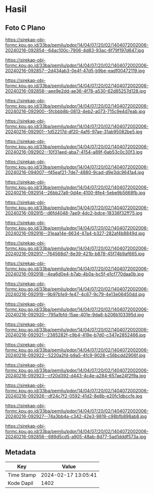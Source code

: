# Hasil

## Foto C Plano

https://sirekap-obj-formc.kpu.go.id/33ba/pemilu/pdpr/14/04/07/20/02/1404072002006-20240216-092854--64ac100c-7906-4d83-93ac-6f79f197d647.jpg

https://sirekap-obj-formc.kpu.go.id/33ba/pemilu/pdpr/14/04/07/20/02/1404072002006-20240216-092857--2d434ab3-0e4f-47d5-b9be-eadf00472119.jpg

https://sirekap-obj-formc.kpu.go.id/33ba/pemilu/pdpr/14/04/07/20/02/1404072002006-20240216-092858--aee9e2dd-ae36-4f78-a530-62d85257d128.jpg

https://sirekap-obj-formc.kpu.go.id/33ba/pemilu/pdpr/14/04/07/20/02/1404072002006-20240216-092900--5fcbbb8b-0813-4eb2-a073-715c9e4d7eab.jpg

https://sirekap-obj-formc.kpu.go.id/33ba/pemilu/pdpr/14/04/07/20/02/1404072002006-20240216-092901--1d52217d-df20-4af6-97ae-31ab95082be5.jpg

https://sirekap-obj-formc.kpu.go.id/33ba/pemilu/pdpr/14/04/07/20/02/1404072002006-20240216-092902--10f31aed-aba7-4154-a89f-6ab53c0c30f3.jpg

https://sirekap-obj-formc.kpu.go.id/33ba/pemilu/pdpr/14/04/07/20/02/1404072002006-20240216-094007--f45eaf21-7de7-4880-9cad-d9e3dc9641a4.jpg

https://sirekap-obj-formc.kpu.go.id/33ba/pemilu/pdpr/14/04/07/20/02/1404072002006-20240216-092914--26bb27a9-0d4e-4100-8fe4-5ebe9b5668fb.jpg

https://sirekap-obj-formc.kpu.go.id/33ba/pemilu/pdpr/14/04/07/20/02/1404072002006-20240216-092915--d6fd4048-7ae9-4dc2-bdce-18336f32ff75.jpg

https://sirekap-obj-formc.kpu.go.id/33ba/pemilu/pdpr/14/04/07/20/02/1404072002006-20240216-092916--31eaa14e-6634-47a4-b327-282af4b8849d.jpg

https://sirekap-obj-formc.kpu.go.id/33ba/pemilu/pdpr/14/04/07/20/02/1404072002006-20240216-092917--764568d7-8e39-421b-b878-45f74b9af665.jpg

https://sirekap-obj-formc.kpu.go.id/33ba/pemilu/pdpr/14/04/07/20/02/1404072002006-20240216-092918--4ea6d0e4-b7ab-4b0a-bc5f-e1cf770daa0b.jpg

https://sirekap-obj-formc.kpu.go.id/33ba/pemilu/pdpr/14/04/07/20/02/1404072002006-20240216-092919--9b97b1e9-fe47-4c67-9c79-4e13e06450dd.jpg

https://sirekap-obj-formc.kpu.go.id/33ba/pemilu/pdpr/14/04/07/20/02/1404072002006-20240216-092920--795a1bfd-15ae-401e-9da8-b206b103395d.jpg

https://sirekap-obj-formc.kpu.go.id/33ba/pemilu/pdpr/14/04/07/20/02/1404072002006-20240216-092921--2385282f-c9b4-419e-b7d0-c347e2852466.jpg

https://sirekap-obj-formc.kpu.go.id/33ba/pemilu/pdpr/14/04/07/20/02/1404072002006-20240216-092922--5220a2fd-b9a5-4fc9-9028-c56bcdd2906f.jpg

https://sirekap-obj-formc.kpu.go.id/33ba/pemilu/pdpr/14/04/07/20/02/1404072002006-20240216-092923--cf20d392-d443-4c4e-a284-657ae24f2f9a.jpg

https://sirekap-obj-formc.kpu.go.id/33ba/pemilu/pdpr/14/04/07/20/02/1404072002006-20240216-092926--df24c7f2-0592-41d2-8e8b-e20fc1dbccfe.jpg

https://sirekap-obj-formc.kpu.go.id/33ba/pemilu/pdpr/14/04/07/20/02/1404072002006-20240216-092927--74a3bb4a-c342-42e3-9819-c98bfb898ab8.jpg

https://sirekap-obj-formc.kpu.go.id/33ba/pemilu/pdpr/14/04/07/20/02/1404072002006-20240216-092856--689d5cd5-a905-48ab-8d77-5ad1dddf573a.jpg


## Metadata

| Key        | Value               |
| ---------- | ------------------- |
| Time Stamp | 2024-02-17 13:05:41 |
| Kode Dapil | 1402                |




